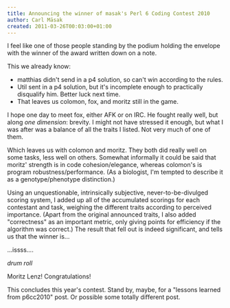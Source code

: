 ```yaml
---
title: Announcing the winner of masak's Perl 6 Coding Contest 2010
author: Carl Mäsak
created: 2011-03-26T00:03:00+01:00
---
```

I feel like one of those people standing by the podium holding the envelope with the winner of the award written down on a note.

This we already know:

* matthias didn't send in a p4 solution, so can't win according to the rules.
* Util sent in a p4 solution, but it's incomplete enough to practically disqualify him. Better luck next time.
* That leaves us colomon, fox, and moritz still in the game.

I hope one day to meet fox, either AFK or on IRC. He fought really well, but along *one dimension*: brevity. I might not have stressed it enough, but what I was after was a balance of all the traits I listed. Not very much of one of them.

Which leaves us with colomon and moritz. They both did really well on some tasks, less well on others. Somewhat informally it could be said that moritz' strength is in code cohesion/elegance, whereas colomon's is program robustness/performance. (As a biologist, I'm tempted to describe it as a genotype/phenotype distinction.)

Using an unquestionable, intrinsically subjective, never-to-be-divulged scoring system, I added up all of the accumulated scorings for each contestant and task, weighing the different traits according to perceived importance. (Apart from the original announced traits, I also added "correctness" as an important metric, only giving points for efficiency if the algorithm was correct.) The result that fell out is indeed significant, and tells us that the winner is...

...issss....

*drum roll*

Moritz Lenz! Congratulations!

This concludes this year's contest. Stand by, maybe, for a "lessons learned from p6cc2010" post. Or possible some totally different post.
